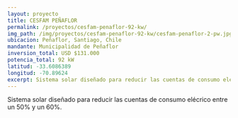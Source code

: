 ```yaml
---
layout: proyecto
title: CESFAM PEÑAFLOR
permalink: /proyectos/cesfam-penaflor-92-kw/
img_path: /img/proyectos/cesfam-penaflor-92-kw/cesfam-penaflor-2-pw.jpg
ubicacion: Peñaflor, Santiago, Chile
mandante: Municipalidad de Peñaflor
inversion_total: USD $131.000
potencia_total: 92 kW
latitud: -33.6086389
longitud: -70.89624
excerpt: Sistema solar diseñado para reducir las cuentas de consumo elécrico entre un 50% y un 60%.
---
```


Sistema solar diseñado para reducir las cuentas de consumo elécrico entre un 50% y un 60%.
